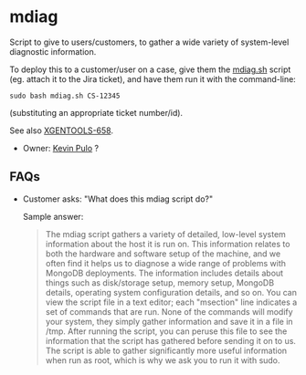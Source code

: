 mdiag
=====

Script to give to users/customers, to gather a wide variety of system-level diagnostic information.

To deploy this to a customer/user on a case, give them the [mdiag.sh](./mdiag.sh) script (eg. attach
it to the Jira ticket), and have them run it with the command-line:

    sudo bash mdiag.sh CS-12345

(substituting an appropriate ticket number/id).

See also [XGENTOOLS-658](https://jira.mongodb.org/browse/XGENTOOLS-658).

- Owner: [Kevin Pulo](mailto:kevin.pulo@@mongodb.com) ?

FAQs
----

* Customer asks: "What does this mdiag script do?"

  Sample answer:
  > The mdiag script gathers a variety of detailed, low-level system
  > information about the host it is run on. This information relates to both
  > the hardware and software setup of the machine, and we often find it helps
  > us to diagnose a wide range of problems with MongoDB deployments. The
  > information includes details about things such as disk/storage setup,
  > memory setup, MongoDB details, operating system configuration details, and
  > so on. You can view the script file in a text editor; each "msection" line
  > indicates a set of commands that are run. None of the commands will modify
  > your system, they simply gather information and save it in a file in /tmp.
  > After running the script, you can peruse this file to see the information
  > that the script has gathered before sending it on to us. The script is able
  > to gather significantly more useful information when run as root, which is
  > why we ask you to run it with sudo.

